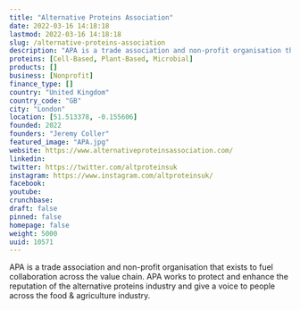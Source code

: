 ```yaml
---
title: "Alternative Proteins Association"
date: 2022-03-16 14:18:18
lastmod: 2022-03-16 14:18:18
slug: /alternative-proteins-association
description: "APA is a trade association and non-profit organisation that exists to fuel collaboration across the value chain. APA works to protect and enhance the reputation of the alternative proteins industry and give a voice to people across the food & agriculture industry."
proteins: [Cell-Based, Plant-Based, Microbial]
products: []
business: [Nonprofit]
finance_type: []
country: "United Kingdom"
country_code: "GB"
city: "London"
location: [51.513378, -0.155606]
founded: 2022
founders: "Jeremy Coller"
featured_image: "APA.jpg"
website: https://www.alternativeproteinsassociation.com/
linkedin: 
twitter: https://twitter.com/altproteinsuk
instagram: https://www.instagram.com/altproteinsuk/
facebook: 
youtube: 
crunchbase: 
draft: false
pinned: false
homepage: false
weight: 5000
uuid: 10571
---
```

APA is a trade association and non-profit organisation that exists to fuel collaboration across the value chain. APA works to protect and enhance the reputation of the alternative proteins industry and give a voice to people across the food & agriculture industry.
